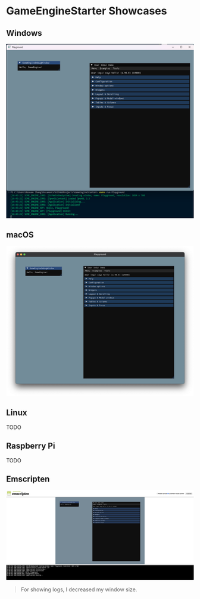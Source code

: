# GameEngineStarter Showcases

## Windows

![Windows GLFW OpenGL](./Windows_GLFW_OpenGL.png)

## macOS

![macOS GLFW OpenGL](./macOS_GLFW_OpenGL.jpg)

## Linux

TODO

## Raspberry Pi

TODO

## Emscripten

![Emscripten SDL2 OpenGL](./Emscripten_SDL2_OpenGL.png)

> For showing logs, I decreased my window size.